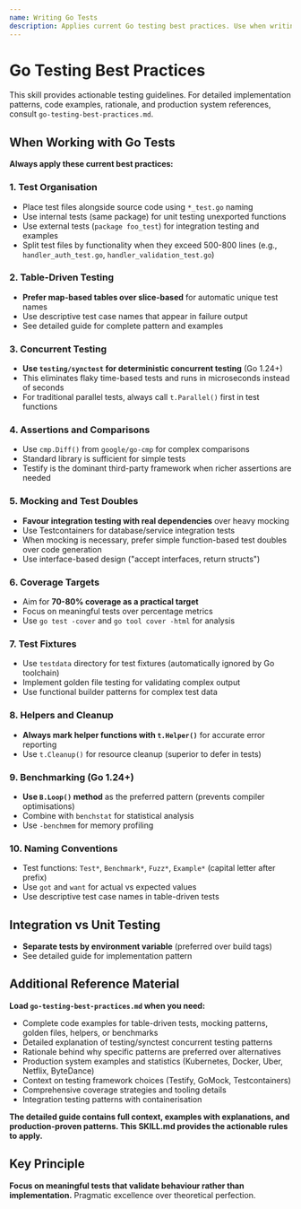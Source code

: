 ```yaml
---
name: Writing Go Tests
description: Applies current Go testing best practices. Use when writing or modifying Go test files or advising on Go testing strategies.
---
```


# Go Testing Best Practices

This skill provides actionable testing guidelines. For detailed implementation patterns, code examples, rationale, and production system references, consult `go-testing-best-practices.md`.

## When Working with Go Tests

**Always apply these current best practices:**

### 1. Test Organisation
- Place test files alongside source code using `*_test.go` naming
- Use internal tests (same package) for unit testing unexported functions
- Use external tests (`package foo_test`) for integration testing and examples
- Split test files by functionality when they exceed 500-800 lines (e.g., `handler_auth_test.go`, `handler_validation_test.go`)

### 2. Table-Driven Testing
- **Prefer map-based tables over slice-based** for automatic unique test names
- Use descriptive test case names that appear in failure output
- See detailed guide for complete pattern and examples

### 3. Concurrent Testing
- **Use `testing/synctest` for deterministic concurrent testing** (Go 1.24+)
- This eliminates flaky time-based tests and runs in microseconds instead of seconds
- For traditional parallel tests, always call `t.Parallel()` first in test functions

### 4. Assertions and Comparisons
- Use `cmp.Diff()` from `google/go-cmp` for complex comparisons
- Standard library is sufficient for simple tests
- Testify is the dominant third-party framework when richer assertions are needed

### 5. Mocking and Test Doubles
- **Favour integration testing with real dependencies** over heavy mocking
- Use Testcontainers for database/service integration tests
- When mocking is necessary, prefer simple function-based test doubles over code generation
- Use interface-based design ("accept interfaces, return structs")

### 6. Coverage Targets
- Aim for **70-80% coverage as a practical target**
- Focus on meaningful tests over percentage metrics
- Use `go test -cover` and `go tool cover -html` for analysis

### 7. Test Fixtures
- Use `testdata` directory for test fixtures (automatically ignored by Go toolchain)
- Implement golden file testing for validating complex output
- Use functional builder patterns for complex test data

### 8. Helpers and Cleanup
- **Always mark helper functions with `t.Helper()`** for accurate error reporting
- Use `t.Cleanup()` for resource cleanup (superior to defer in tests)

### 9. Benchmarking (Go 1.24+)
- **Use `B.Loop()` method** as the preferred pattern (prevents compiler optimisations)
- Combine with `benchstat` for statistical analysis
- Use `-benchmem` for memory profiling

### 10. Naming Conventions
- Test functions: `Test*`, `Benchmark*`, `Fuzz*`, `Example*` (capital letter after prefix)
- Use `got` and `want` for actual vs expected values
- Use descriptive test case names in table-driven tests

## Integration vs Unit Testing

- **Separate tests by environment variable** (preferred over build tags)
- See detailed guide for implementation pattern

## Additional Reference Material

**Load `go-testing-best-practices.md` when you need:**
- Complete code examples for table-driven tests, mocking patterns, golden files, helpers, or benchmarks
- Detailed explanation of testing/synctest concurrent testing patterns
- Rationale behind why specific patterns are preferred over alternatives
- Production system examples and statistics (Kubernetes, Docker, Uber, Netflix, ByteDance)
- Context on testing framework choices (Testify, GoMock, Testcontainers)
- Comprehensive coverage strategies and tooling details
- Integration testing patterns with containerisation

**The detailed guide contains full context, examples with explanations, and production-proven patterns. This SKILL.md provides the actionable rules to apply.**

## Key Principle

**Focus on meaningful tests that validate behaviour rather than implementation.** Pragmatic excellence over theoretical perfection.
